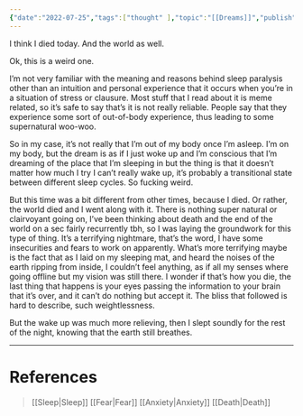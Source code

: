 ```yaml
---
{"date":"2022-07-25","tags":["thought" ],"topic":"[[Dreams]]","publish":true,"PassFrontmatter":true}
---
```


I think I died today. And the world as well.

Ok, this is a weird one.

I’m not very familiar with the meaning and reasons behind sleep paralysis other than an intuition and personal experience that it occurs when you’re in a situation of stress or clausure. Most stuff that I read about it is meme related, so it’s safe to say that’s it is not really reliable. People say that they experience some sort of out-of-body experience, thus leading to some supernatural woo-woo.

So in my case, it’s not really that I’m out of my body once I’m asleep. I’m on my body, but the dream is as if I just woke up and I’m conscious that I’m dreaming of the place that I’m sleeping in but the thing is that it doesn’t matter how much I try I can’t really wake up, it’s probably a transitional state between different sleep cycles. So fucking weird.

But this time was a bit different from other times, because I died. Or rather, the world died and I went along with it. There is nothing super natural or clairvoyant going on, I’ve been thinking about death and the end of the world on a sec fairly recurrently tbh, so I was laying the groundwork for this type of thing. It’s a terrifying nightmare, that’s the word, I have some insecurities and fears to work on apparently. What’s more terrifying maybe is the fact that as I laid on my sleeping mat, and heard the noises of the earth ripping from inside, I couldn’t feel anything, as if all my senses where going offline but my vision was still there. I wonder if that’s how you die, the last thing that happens is your eyes passing the information to your brain that it’s over, and it can’t do nothing but accept it. The bliss that followed is hard to describe, such weightlessness.

But the wake up was much more relieving, then I slept soundly for the rest of the night, knowing that the earth still breathes.

---
# References
>[[Sleep\|Sleep]]
>[[Fear\|Fear]]
>[[Anxiety\|Anxiety]]
>[[Death\|Death]]

